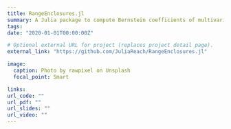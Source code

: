 ```yaml
---
title: RangeEnclosures.jl
summary: A Julia package to compute Bernstein coefficients of multivariate polynomials
tags:
date: "2020-01-01T00:00:00Z"

# Optional external URL for project (replaces project detail page).
external_link: "https://github.com/JuliaReach/RangeEnclosures.jl"

image:
  caption: Photo by rawpixel on Unsplash
  focal_point: Smart

links:
url_code: ""
url_pdf: ""
url_slides: ""
url_video: ""
---
```

